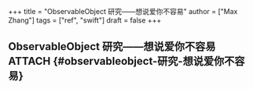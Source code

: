 +++
title = "ObservableObject 研究——想说爱你不容易"
author = ["Max Zhang"]
tags = ["ref", "swift"]
draft = false
+++

## ObservableObject 研究——想说爱你不容易 <span class="tag"><span class="ATTACH">ATTACH</span></span> {#observableobject-研究-想说爱你不容易}
